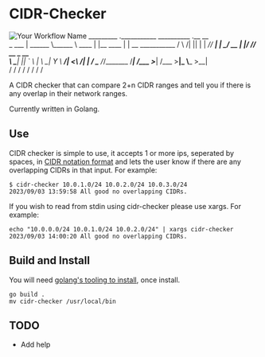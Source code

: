 # CIDR-Checker

![Your Workflow Name](https://github.com/apgmckay/cidr-checker/workflows/Go/badge.svg)
_________ .___________ __________       .__            __                 
\_   ___ \|   \______ \\______   \ ____ |  |__   ____ |  | __ ___________ 
/    \  \/|   ||    |  \|       _// ___\|  |  \_/ __ \|  |/ // __ \_  __ \
\     \___|   ||    `   \    |   \  \___|   Y  \  ___/|    <\  ___/|  | \/
 \______  /___/_______  /____|_  /\___  >___|  /\___  >__|_ \\___  >__|   
        \/            \/       \/     \/     \/     \/     \/    \/       


A CIDR checker that can compare 2+n CIDR ranges and tell you if there is any overlap in their network ranges.

Currently written in Golang.

## Use

CIDR checker is simple to use, it accepts 1 or more ips, seperated by spaces, in [CIDR notation format](https://www.rfc-editor.org/rfc/rfc4632) and lets the user know if there are any overlapping CIDRs in that input. For example:

```
$ cidr-checker 10.0.1.0/24 10.0.2.0/24 10.0.3.0/24
2023/09/03 13:59:58 All good no overlapping CIDRs.
```

If you wish to read from stdin using cidr-checker please use xargs. For example:

```
echo "10.0.0.0/24 10.0.1.0/24 10.0.2.0/24" | xargs cidr-checker
2023/09/03 14:00:20 All good no overlapping CIDRs.
```

## Build and Install

You will need [golang's tooling to install](https://go.dev/doc/install), once install.

```
go build . 
mv cidr-checker /usr/local/bin
```

## TODO
- Add help
